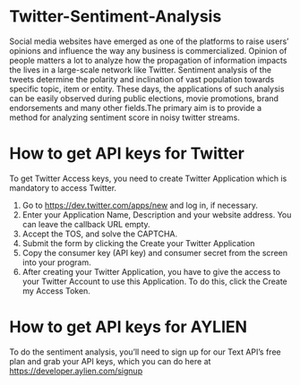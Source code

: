 # Twitter-Sentiment-Analysis
Social media websites have emerged as one of the platforms to raise users’ opinions and influence the way any business is commercialized. Opinion of people matters a lot to analyze how the propagation of information impacts the lives in a large-scale network like Twitter. Sentiment analysis of the tweets determine the polarity and inclination of vast population towards specific topic, item or entity. These days, the applications of such analysis can be easily observed during public elections, movie promotions, brand endorsements and many other fields.The primary aim is to provide a method for analyzing sentiment score in noisy twitter streams.

# How to get API keys for Twitter
To get Twitter Access keys, you need to create Twitter Application which is mandatory to access Twitter.

1. Go to https://dev.twitter.com/apps/new and log in, if necessary.
2. Enter your Application Name, Description and your website address. You can leave the callback URL empty.
3. Accept the TOS, and solve the CAPTCHA.
4. Submit the form by clicking the Create your Twitter Application
5. Copy the consumer key (API key) and consumer secret from the screen into your program.
6. After creating your Twitter Application, you have to give the access to your Twitter Account to use this Application. To do this, click    the Create my Access Token.

# How to get API keys for AYLIEN
To do the sentiment analysis, you’ll need to sign up for our Text API’s free plan and grab your API keys, which you can do here at https://developer.aylien.com/signup 

